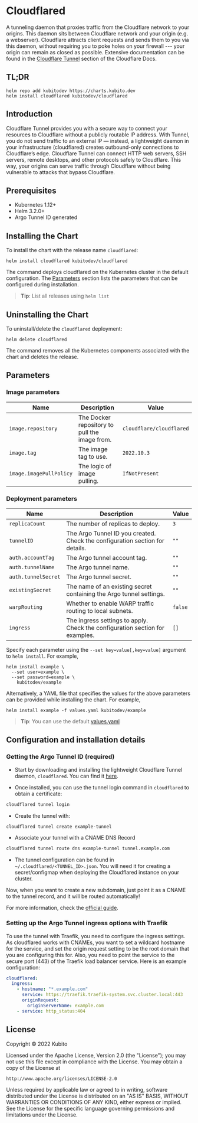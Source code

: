 # Cloudflared

A tunneling daemon that proxies traffic from the Cloudflare network to your origins. This daemon sits between Cloudflare network and your origin (e.g. a webserver). Cloudflare attracts client requests and sends them to you via this daemon, without requiring you to poke holes on your firewall --- your origin can remain as closed as possible. Extensive documentation can be found in the [Cloudflare Tunnel](https://developers.cloudflare.com/cloudflare-one/connections/connect-apps) section of the Cloudflare Docs.

## TL;DR

```console
helm repo add kubitodev https://charts.kubito.dev
helm install cloudflared kubitodev/cloudflared
```

## Introduction

Cloudflare Tunnel provides you with a secure way to connect your resources to Cloudflare without a publicly routable IP address. With Tunnel, you do not send traffic to an external IP — instead, a lightweight daemon in your infrastructure (cloudflared) creates outbound-only connections to Cloudflare’s edge. Cloudflare Tunnel can connect HTTP web servers, SSH servers, remote desktops, and other protocols safely to Cloudflare. This way, your origins can serve traffic through Cloudflare without being vulnerable to attacks that bypass Cloudflare.

## Prerequisites

- Kubernetes 1.12+
- Helm 3.2.0+
- Argo Tunnel ID generated

## Installing the Chart

To install the chart with the release name `cloudflared`:

```console
helm install cloudflared kubitodev/cloudflared
```

The command deploys cloudflared on the Kubernetes cluster in the default configuration. The [Parameters](#parameters) section lists the parameters that can be configured during installation.

> **Tip**: List all releases using `helm list`

## Uninstalling the Chart

To uninstall/delete the `cloudflared` deployment:

```console
helm delete cloudflared
```

The command removes all the Kubernetes components associated with the chart and deletes the release.

## Parameters

### Image parameters

| Name                    | Description                                   | Value                    |
| ----------------------- | --------------------------------------------- | ------------------------ |
| `image.repository`      | The Docker repository to pull the image from. | `cloudflare/cloudflared` |
| `image.tag`             | The image tag to use.                         | `2022.10.3`              |
| `image.imagePullPolicy` | The logic of image pulling.                   | `IfNotPresent`           |


### Deployment parameters

| Name                | Description                                                                  | Value   |
| ------------------- | ---------------------------------------------------------------------------- | ------- |
| `replicaCount`      | The number of replicas to deploy.                                            | `3`     |
| `tunnelID`          | The Argo Tunnel ID you created. Check the configuration section for details. | `""`    |
| `auth.accountTag`   | The Argo tunnel account tag.                                                 | `""`    |
| `auth.tunnelName`   | The Argo tunnel name.                                                        | `""`    |
| `auth.tunnelSecret` | The Argo tunnel secret.                                                      | `""`    |
| `existingSecret`    | The name of an existing secret containing the Argo tunnel settings.          | `""`    |
| `warpRouting`       | Whether to enable WARP traffic routing to local subnets.                     | `false` |
| `ingress`           | The ingress settings to apply. Check the configuration section for examples. | `[]`    |


Specify each parameter using the `--set key=value[,key=value]` argument to `helm install`. For example,

```console
helm install example \
  --set user=example \
  --set password=example \
    kubitodev/example
```

Alternatively, a YAML file that specifies the values for the above parameters can be provided while installing the chart. For example,

```console
helm install example -f values.yaml kubitodev/example
```

> **Tip**: You can use the default [values.yaml](values.yaml)

## Configuration and installation details

### Getting the Argo Tunnel ID (required)

- Start by downloading and installing the lightweight Cloudflare Tunnel daemon, `cloudflared`. You can find it [here](https://developers.cloudflare.com/cloudflare-one/connections/connect-apps/install-and-setup/installation/).

- Once installed, you can use the tunnel login command in `cloudflared` to obtain a certificate:

```bash
cloudflared tunnel login
```

- Create the tunnel with:

```bash
cloudflared tunnel create example-tunnel
```

- Associate your tunnel with a CNAME DNS Record

```bash
cloudflared tunnel route dns example-tunnel tunnel.example.com
```

- The tunnel configuration can be found in `~/.cloudflared/<TUNNEL_ID>.json`. You will need it for creating a secret/configmap when deploying the Cloudflared instance on your cluster.

Now, when you want to create a new subdomain, just point it as a CNAME to the tunnel record, and it will be routed automatically!

For more information, check the [official guide](https://developers.cloudflare.com/cloudflare-one/tutorials/many-cfd-one-tunnel/).

### Setting up the Argo Tunnel ingress options with Traefik

To use the tunnel with Traefik, you need to configure the ingress settings. As cloudflared works with CNAMEs, you want to set a wildcard hostname for the service, and set the origin request setting to be the root domain that you are configuring this for. Also, you need to point the service to the secure port (443) of the Traefik load balancer service. Here is an example configuration:

```yaml
cloudflared:
  ingress:
    - hostname: "*.example.com"
      service: https://traefik.traefik-system.svc.cluster.local:443
      originRequest:
        originServerName: example.com
    - service: http_status:404
```

## License

Copyright &copy; 2022 Kubito

Licensed under the Apache License, Version 2.0 (the "License");
you may not use this file except in compliance with the License.
You may obtain a copy of the License at

    http://www.apache.org/licenses/LICENSE-2.0

Unless required by applicable law or agreed to in writing, software
distributed under the License is distributed on an "AS IS" BASIS,
WITHOUT WARRANTIES OR CONDITIONS OF ANY KIND, either express or implied.
See the License for the specific language governing permissions and
limitations under the License.
